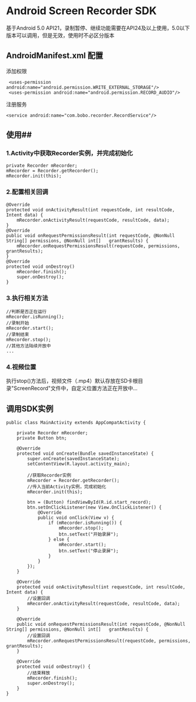 # Android Screen Recorder SDK #

基于Android 5.0 API21，录制暂停、继续功能需要在API24及以上使用，5.0以下版本可以调用，但是无效，使用时不必区分版本

## AndroidManifest.xml 配置 ##

添加权限
    
     <uses-permission android:name="android.permission.WRITE_EXTERNAL_STORAGE"/>
     <uses-permission android:name="android.permission.RECORD_AUDIO"/>
注册服务

    <service android:name="com.bobo.recorder.RecordService"/>
## 使用##
### 1.Activity中获取Recorder实例，并完成初始化 ###
    private Recorder mRecorder;
    mRecorder = Recorder.getRecorder();
    mRecorder.init(this);
### 2.配置相关回调 ###
	@Override
    protected void onActivityResult(int requestCode, int resultCode, Intent data) {
        mRecorder.onActivityResult(requestCode, resultCode, data);
    }
	@Override
    public void onRequestPermissionsResult(int requestCode, @NonNull String[] permissions, @NonNull int[] 	grantResults) {
		mRecorder.onRequestPermissionsResult(requestCode, permissions, grantResults);
    }
	@Override
    protected void onDestroy() 
        mRecorder.finish();
		super.onDestroy();
    }
### 3.执行相关方法 ###
	//判断是否正在运行
 	mRecorder.isRunning();
	//录制开始
    mRecorder.start();
	//录制结束
    mRecorder.stop();
	//其他方法陆续开放中
	...
### 4.视频位置 ###
执行stop()方法后，视频文件（.mp4）默认存放在SD卡根目录"ScreenRecord"文件中，自定义位置方法正在开放中...
## 调用SDK实例 ##
    public class MainActivity extends AppCompatActivity {
    
    	private Recorder mRecorder;
    	private Button btn;

   		@Override
    	protected void onCreate(Bundle savedInstanceState) {
        	super.onCreate(savedInstanceState);
        	setContentView(R.layout.activity_main);

			//获取Recorder实例
        	mRecorder = Recorder.getRecorder();
			//传入当前Activity实例，完成初始化
        	mRecorder.init(this);

        	btn = (Button) findViewById(R.id.start_record);
        	btn.setOnClickListener(new View.OnClickListener() {
            	@Override
            	public void onClick(View v) {
                	if (mRecorder.isRunning()) {
                    	mRecorder.stop();
                    	btn.setText("开始录屏");
                	} else {
                    	mRecorder.start();
                    	btn.setText("停止录屏");
                	}
            	}
        	});
    	}

    	@Override
    	protected void onActivityResult(int requestCode, int resultCode, Intent data) {
			//设置回调
        	mRecorder.onActivityResult(requestCode, resultCode, data);
    	}

    	@Override
    	public void onRequestPermissionsResult(int requestCode, @NonNull String[] permissions, @NonNull int[] 	grantResults) {
			//设置回调
        	mRecorder.onRequestPermissionsResult(requestCode, permissions, grantResults);
    	}

   		@Override
    	protected void onDestroy() {
			//结束释放
        	mRecorder.finish();
			super.onDestroy();
    	}
    }
